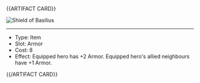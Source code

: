 <!-- ======================================

How to Contribute: https://ggs.wiki/r/howto

Artifact-specific info: https://github.com/GGS-ORG/artifact/blob/master/README.md

====================================== -->


{{ARTIFACT CARD}}

<!-- Card image goes here. -->

![Shield of Basilius](https://i.imgur.com/31ChaBi.jpg)

---

<!-- Card description goes here. -->

* Type: Item
* Slot: Armor
* Cost: 8
* Effect: Equipped hero has +2 Armor. Equipped hero's allied neighbours have +1 Armor.

{{/ARTIFACT CARD}}
